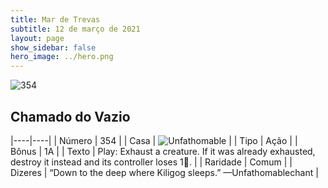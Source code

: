 ```yaml
---
title: Mar de Trevas
subtitle: 12 de março de 2021
layout: page
show_sidebar: false
hero_image: ../hero.png
---
```


![354](https://cdn.keyforgegame.com/media/card_front/pt/496_354_92XQRMFX5H49_pt.png)

## Chamado do Vazio

|----|----|
| Número | 354 |
| Casa | ![Unfathomable](https://archonarcana.com/images/thumb/1/10/Unfathomable.png/22px-Unfathomable.png "Abissais") |
| Tipo | Ação |
| Bônus | 1A |
| Texto | Play: Exhaust a creature. If it was already exhausted, destroy it instead and its controller loses 1. |
| Raridade | Comum |
| Dizeres | “Down to the deep where Kiligog sleeps.” <softreturn>—Unfathomable<nonbreak>chant |
